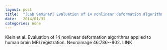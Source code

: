 ```yaml
---
layout: post
title:  "[Lab Seminar] Evaluation of 14 nonlinear deformation algorithms applied to human brain MRI registration"
date:   2014/01/31
categories: none
---
```






Klein et al. Evaluation of 14 nonlinear deformation algorithms applied to human brain MRI registration. Neuroimage 46:786--802. LINK







 

